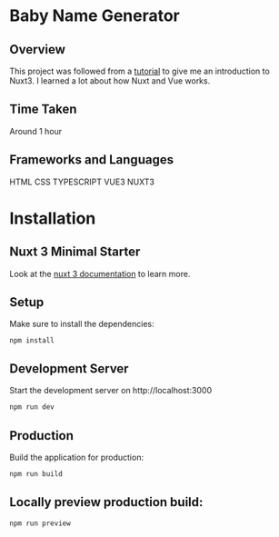 # Baby Name Generator

## Overview

This project was followed from a [tutorial](https://www.youtube.com/watch?v=dZC4T4UiU1c&t=749s) to give me an introduction to Nuxt3. I learned a lot about how Nuxt and Vue works.

## Time Taken

Around 1 hour

## Frameworks and Languages

HTML CSS TYPESCRIPT VUE3 NUXT3

# Installation

## Nuxt 3 Minimal Starter

Look at the [nuxt 3 documentation](https://v3.nuxtjs.org) to learn more.

## Setup

Make sure to install the dependencies:
```
npm install
```

## Development Server

Start the development server on http://localhost:3000

```bash
npm run dev
```

## Production

Build the application for production:

```bash
npm run build
```

## Locally preview production build:

```bash
npm run preview
```
